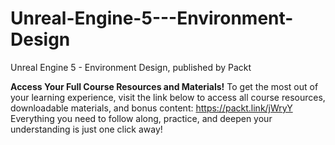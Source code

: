 # Unreal-Engine-5---Environment-Design
Unreal Engine 5 - Environment Design, published by Packt

**Access Your Full Course Resources and Materials!**
To get the most out of your learning experience, visit the link below to access all course resources, downloadable materials, and bonus content: https://packt.link/jWryY
Everything you need to follow along, practice, and deepen your understanding is just one click away!
